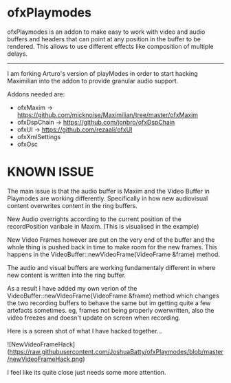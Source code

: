 ofxPlaymodes
============

ofxPlaymodes is an addon to make easy to work with video and audio buffers and headers that can point at any position in the buffer to be rendered. This allows to use different effects like composition of multiple delays.

**************************************************
I am forking Arturo's version of playModes in order to start hacking Maximilian into the addon to provide granular audio support. 


Addons needed are:
- ofxMaxim -> https://github.com/micknoise/Maximilian/tree/master/ofxMaxim
- ofxDspChain -> https://github.com/jonbro/ofxDspChain
- ofxUI -> https://github.com/rezaali/ofxUI
- ofxXmlSettings
- ofxOsc

KNOWN ISSUE
============
The main issue is that the audio buffer is Maxim and the Video Buffer in Playmodes are working differently. Specifically in how new audiovisual content overwrites content in the ring buffers. 

New Audio overrights according to the current position of the recordPosition varibale in Maxim. (This is visualised in the example)

New Video Frames however are put on the very end of the buffer and the whole thing is pushed back in time to make room for the new frames. This happens in the VideoBuffer::newVideoFrame(VideoFrame &frame) method. 

The audio and visual buffers are working fundamentaly different in where new content is written into the ring buffer.  


As a result I have added my own verion of the VideoBuffer::newVideoFrame(VideoFrame &frame) method which changes the two recording buffers to behave the same but im getting quite a few artefacts sometimes. eg, frames not being properly owerwritten, also the video freezes and doesn't update on screen when recording. 

Here is a screen shot of what I have hacked together... 

![NewVideoFrameHack] (https://raw.githubusercontent.com/JoshuaBatty/ofxPlaymodes/blob/master/newVideoFrameHack.png)

I feel like its quite close just needs some more attention. 
